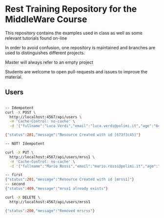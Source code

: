 # Rest Training Repository for the MiddleWare Course

This repository contains the examples used in class
as well as some relevant tutorials found on-line

In order to avoid confusion, one repository is maintained and 
branches are used to distinguishes different projects.

Master will always refer to an empty project

Students are welcome to open pull-requests and issues
to improve the material.


## Users

```bash

-- Idempotent 
curl -X POST \
  http://localhost:4567/api/users \
  -H 'Cache-Control: no-cache' \
  -d '{"fullname":"Luca Verdi","email":"luca.verdi@polimi.it","age":"64"}'

{"status":201,"message":"Resource Created with id [673f3c45]"}

-- NOT! Idempotent 

curl -X PUT \
  http://localhost:4567/api/users/mrss1 \
  -H 'Cache-Control: no-cache' \
  -d '{"fullname":"Mario Rossi","email":"mario.rossi@polimi.it","age":"42"}'

-- first
{"status":201,"message":"Resource Created with id [mrss1]"}
-- second
{"status":409,"message":"mrss1 already exists"}

curl -X DELETE \
  http://localhost:4567/api/users/mrss1

{"status":200,"message":"Removed mrsrss"}
